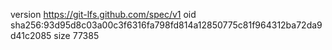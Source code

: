 version https://git-lfs.github.com/spec/v1
oid sha256:93d95d8c03a00c3f6316fa798fd814a12850775c81f964312ba72da9d41c2085
size 77385
